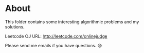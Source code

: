 About
========

This folder contains some interesting algorithmic problems and my solutions. 

Leetcode OJ URL: http://leetcode.com/onlinejudge

Please send me emails if you have questions. :smile:
